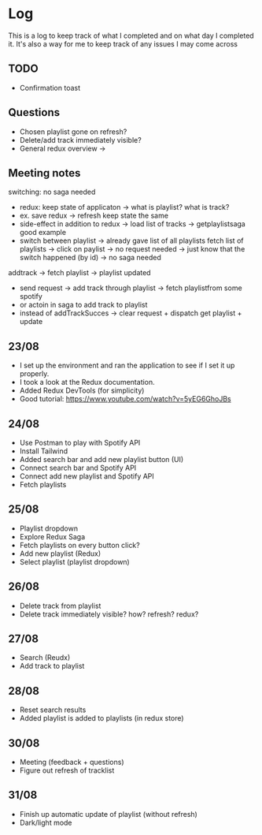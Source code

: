 # Log

This is a log to keep track of what I completed and on what day I completed it. It's also a way for me to keep track of any issues I may come across

## TODO
 - Confirmation toast

## Questions

- Chosen playlist gone on refresh?
- Delete/add track immediately visible?
- General redux overview -> 

## Meeting notes

switching: no saga needed
 - redux: keep state of applicaton -> what is playlist? what is track?
 - ex. save redux -> refresh keep state the same
 - side-effect in addition to redux -> load list of tracks -> getplaylistsaga good example
 - switch between playlist -> already gave list of all playlists fetch list of playlists -> click on paylist -> no request needed -> just know that the switch happened (by id) -> no saga needed
 
addtrack -> fetch playlist -> playlist updated
 - send request -> add track through playlist -> fetch playlistfrom some spotify
 - or actoin in saga to add track to playlist
 - instead of addTrackSucces -> clear request + dispatch get playlist + update

## 23/08

- I set up the environment and ran the application to see if I set it up properly.
- I took a look at the Redux documentation.
- Added Redux DevTools (for simplicity)
- Good tutorial: https://www.youtube.com/watch?v=5yEG6GhoJBs

## 24/08

- Use Postman to play with Spotify API 
- Install Tailwind
- Added search bar and add new playlist button (UI)
- Connect search bar and Spotify API
- Connect add new playlist and Spotify API
- Fetch playlists

## 25/08

- Playlist dropdown
- Explore Redux Saga
- Fetch playlists on every button click?
- Add new playlist (Redux)
- Select playlist (playlist dropdown)

## 26/08

- Delete track from playlist
- Delete track immediately visible? how? refresh? redux?

## 27/08

- Search (Reudx)
- Add track to playlist

## 28/08

- Reset search results
- Added playlist is added to playlists (in redux store)

## 30/08 

- Meeting (feedback + questions)
- Figure out refresh of tracklist

## 31/08

- Finish up automatic update of playlist (without refresh)
- Dark/light mode